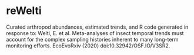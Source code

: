 # reWelti
Curated arthropod abundances, estimated trends, and R code generated in response to: Welti, E. et al. Meta-analyses of insect temporal trends must account for the complex sampling histories inherent to many long-term monitoring efforts. EcoEvoRxiv (2020) doi:10.32942/OSF.IO/V3SR2.
